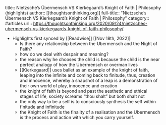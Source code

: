 title:: Nietzsche’s Übermensch VS Kierkegaard’s Knight of Faith | Philosophy (highlights)
author:: [[thoughtsonthinking.org]]
full-title:: "Nietzsche’s Übermensch VS Kierkegaard’s Knight of Faith | Philosophy"
category:: #articles
url:: https://thoughtsonthinking.org/2020/09/24/nietzsches-ubermensch-vs-kierkegaards-knight-of-faith-philosophy/

- Highlights first synced by [[Readwise]] [[Nov 18th, 2022]]
	- Is there any relationship between the Ubermensch and the Night of Faith?
	- how do we deal with despair and meaning?
	- the reason why he chooses the child is because the child is the near perfect analogy of how the Ubermensch or overman lives
	- [[Kierkegaard]] uses ballet as an example of the knight of faith, leaping into the infinite and coming back to finitude, thus, creation and innocence, whereby a snapshot of a leap is a demonstration of their own world of play, innocence and creation
	- the knight of faith is beyond and past the aesthetic and ethical stages of life, society screams “thou shalt” but both shalt not
	- the only way to be a self is to consciously synthesis the self within finitude and infinitude
	- the Knight of Faith is the finality of a realisation and the Ubermensch is the process and action with which you carry yourself.